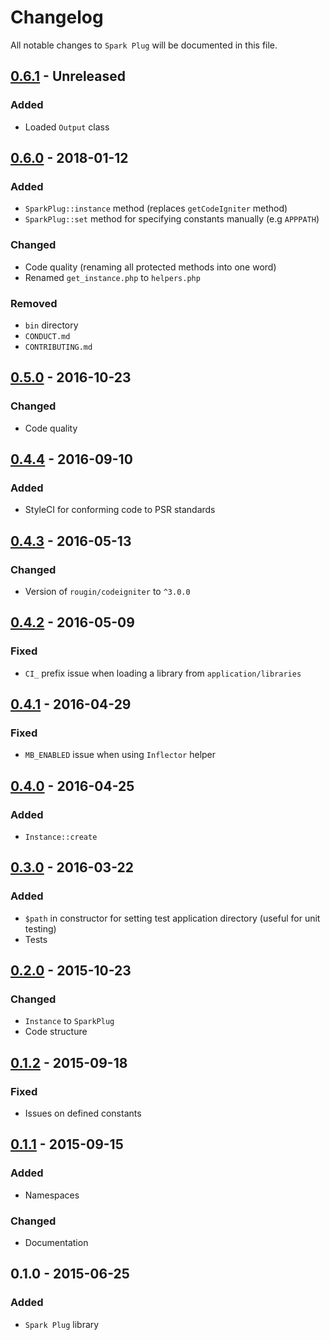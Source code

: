 # Changelog

All notable changes to `Spark Plug` will be documented in this file.

## [0.6.1](https://github.com/rougin/spark-plug/compare/v0.6.0...v0.6.1) - Unreleased

### Added
- Loaded `Output` class

## [0.6.0](https://github.com/rougin/spark-plug/compare/v0.5.0...v0.6.0) - 2018-01-12

### Added
- `SparkPlug::instance` method (replaces `getCodeIgniter` method)
- `SparkPlug::set` method for specifying constants manually (e.g `APPPATH`)

### Changed
- Code quality (renaming all protected methods into one word)
- Renamed `get_instance.php` to `helpers.php`

### Removed
- `bin` directory
- `CONDUCT.md`
- `CONTRIBUTING.md`

## [0.5.0](https://github.com/rougin/spark-plug/compare/v0.4.4...v0.5.0) - 2016-10-23

### Changed
- Code quality

## [0.4.4](https://github.com/rougin/spark-plug/compare/v0.4.3...v0.4.4) - 2016-09-10

### Added
- StyleCI for conforming code to PSR standards

## [0.4.3](https://github.com/rougin/spark-plug/compare/v0.4.2...v0.4.3) - 2016-05-13

### Changed
- Version of `rougin/codeigniter` to `^3.0.0`

## [0.4.2](https://github.com/rougin/spark-plug/compare/v0.4.1...v0.4.2) - 2016-05-09

### Fixed
- `CI_` prefix issue when loading a library from `application/libraries`

## [0.4.1](https://github.com/rougin/spark-plug/compare/v0.4.0...v0.4.1) - 2016-04-29

### Fixed
- `MB_ENABLED` issue when using `Inflector` helper

## [0.4.0](https://github.com/rougin/spark-plug/compare/v0.3.0...v0.4.0) - 2016-04-25

### Added
- `Instance::create`

## [0.3.0](https://github.com/rougin/spark-plug/compare/v0.2.0...v0.3.0) - 2016-03-22

### Added
- `$path` in constructor for setting test application directory (useful for unit testing)
- Tests

## [0.2.0](https://github.com/rougin/spark-plug/compare/v0.1.2...v0.2.0) - 2015-10-23

### Changed
- `Instance` to `SparkPlug`
- Code structure

## [0.1.2](https://github.com/rougin/spark-plug/compare/v0.1.1...v0.1.2) - 2015-09-18

### Fixed
- Issues on defined constants

## [0.1.1](https://github.com/rougin/spark-plug/compare/v0.1.0...v0.1.1) - 2015-09-15

### Added
- Namespaces

### Changed
- Documentation

## 0.1.0 - 2015-06-25

### Added
- `Spark Plug` library
